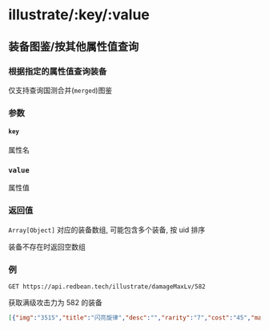 # illustrate/:key/:value

## 装备图鉴/按其他属性值查询

### 根据指定的属性值查询装备

仅支持查询国测合并(`merged`)图鉴

### 参数

#### `key`

属性名

### `value`

属性值

### 返回值

`Array[Object]` 对应的装备数组, 可能包含多个装备, 按 uid 排序

装备不存在时返回空数组

### 例

`GET https://api.redbean.tech/illustrate/damageMaxLv/582`

获取满级攻击力为 582 的装备

``` JSON
[{"img":"3515","title":"闪亮旋律","desc":"","rarity":"7","cost":"45","maxlv":"99","uid":"20487","baseType":"自动步枪","id":"3695","damageBase":"388","damageAdd":"1.98","damageMaxLv":"582","ammoBase":"321","ammoAdd":"0.816","ammoMaxLv":"400","fireRateBase":"10","fireRateAdd":"0","fireRateMaxLv":"10","countDownTimeBase":"0","countDownTimeAdd":"0","countDownTimeMaxLv":"0","hpBase":"0","hpAdd":"0","hpMaxLv":"0","criticalRate":"0.05","multiShootLineNum":"0","limitedNumber":"0","damageType":"power","seriesId":21,"seriesText":"歌姬","prop1":{"title":"涤荡的心之辉光","damageType":"none","desc":"攻击时，回复3(+0.1每破)%最大生命值","alb":"41","maxLvDesc":"攻击时，回复3(4)%最大生命值"},"prop2":{"title":"汇聚的爱之勇气","damageType":"none","desc":"击中目标时，提升4.08(+0.04每级/+0.2每破)%生命值上限和15.3(+0.15每级/+1每破)%全伤害，持续5秒，可叠8层","alb":"41","maxLvDesc":"击中目标时，提升8(10)%生命值上限和30(40)%全伤害，持续5秒，可叠8层"},"posterId":"0","decompose":true,"decomposeEquip":{"uid":"359","title":"[6★]歌姬吉他","img":"794"},"evolveFormula":{"input":[],"output":[{"id":"1560","input":"359","output":"20487","materials":["682","683","779","1718","1718"],"inputEquip":"794","outputEquip":"3515"}]}}]
```
